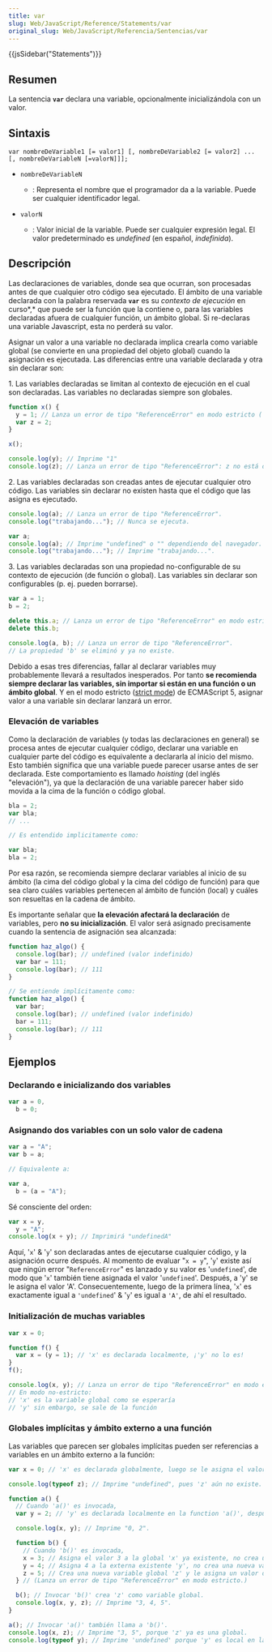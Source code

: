 ```yaml
---
title: var
slug: Web/JavaScript/Reference/Statements/var
original_slug: Web/JavaScript/Referencia/Sentencias/var
---
```


{{jsSidebar("Statements")}}

## Resumen

La sentencia **`var`** declara una variable, opcionalmente inicializándola con un valor.

## Sintaxis

```
var nombreDeVariable1 [= valor1] [, nombreDeVariable2 [= valor2] ... [, nombreDeVariableN [=valorN]]];
```

- `nombreDeVariableN`

  - : Representa el nombre que el programador da a la variable. Puede ser cualquier identificador legal.

- `valorN`
  - : Valor inicial de la variable. Puede ser cualquier expresión legal. El valor predeterminado es _undefined_ (en español, _indefinida_).

## Descripción

Las declaraciones de variables, donde sea que ocurran, son procesadas antes de que cualquier otro código sea ejecutado. El ámbito de una variable declarada con la palabra reservada **`var`** es su _contexto de ejecución_ en curso*,* que puede ser la función que la contiene o, para las variables declaradas afuera de cualquier función, un ámbito global. Si re-declaras una variable Javascript, esta no perderá su valor.

Asignar un valor a una variable no declarada implica crearla como variable global (se convierte en una propiedad del objeto global) cuando la asignación es ejecutada. Las diferencias entre una variable declarada y otra sin declarar son:

1\. Las variables declaradas se limitan al contexto de ejecución en el cual son declaradas. Las variables no declaradas siempre son globales.

```js
function x() {
  y = 1; // Lanza un error de tipo "ReferenceError" en modo estricto ('use strict')
  var z = 2;
}

x();

console.log(y); // Imprime "1"
console.log(z); // Lanza un error de tipo "ReferenceError": z no está definida afuera de x
```

2\. Las variables declaradas son creadas antes de ejecutar cualquier otro código. Las variables sin declarar no existen hasta que el código que las asigna es ejecutado.

```js
console.log(a); // Lanza un error de tipo "ReferenceError".
console.log("trabajando..."); // Nunca se ejecuta.
```

```js
var a;
console.log(a); // Imprime "undefined" o "" dependiendo del navegador.
console.log("trabajando..."); // Imprime "trabajando...".
```

3\. Las variables declaradas son una propiedad no-configurable de su contexto de ejecución (de función o global). Las variables sin declarar son configurables (p. ej. pueden borrarse).

```js
var a = 1;
b = 2;

delete this.a; // Lanza un error de tipo "ReferenceError" en modo estricto ('use strict'), de lo contrario falla silenciosamente.
delete this.b;

console.log(a, b); // Lanza un error de tipo "ReferenceError".
// La propiedad 'b' se eliminó y ya no existe.
```

Debido a esas tres diferencias, fallar al declarar variables muy probablemente llevará a resultados inesperados. Por tanto **se recomienda siempre declarar las variables, sin importar si están en una función o un ámbito global**. Y en el modo estricto ([strict mode](/es/docs/Web/JavaScript/Reference/Functions_and_function_scope/Strict_mode)) de ECMAScript 5, asignar valor a una variable sin declarar lanzará un error.

### Elevación de variables

Como la declaración de variables (y todas las declaraciones en general) se procesa antes de ejecutar cualquier código, declarar una variable en cualquier parte del código es equivalente a declararla al inicio del mismo. Esto también significa que una variable puede parecer usarse antes de ser declarada. Este comportamiento es llamado _hoisting_ (del inglés "elevación"), ya que la declaración de una variable parecer haber sido movida a la cima de la función o código global.

```js
bla = 2;
var bla;
// ...

// Es entendido implicitamente como:

var bla;
bla = 2;
```

Por esa razón, se recomienda siempre declarar variables al inicio de su ámbito (la cima del código global y la cima del código de función) para que sea claro cuáles variables pertenecen al ámbito de función (local) y cuáles son resueltas en la cadena de ámbito.

Es importante señalar que **la elevación afectará la declaración** de variables, pero **no su inicialización**. El valor será asignado precisamente cuando la sentencia de asignación sea alcanzada:

```js
function haz_algo() {
  console.log(bar); // undefined (valor indefinido)
  var bar = 111;
  console.log(bar); // 111
}

// Se entiende implícitamente como:
function haz_algo() {
  var bar;
  console.log(bar); // undefined (valor indefinido)
  bar = 111;
  console.log(bar); // 111
}
```

## Ejemplos

### Declarando e inicializando dos variables

```js
var a = 0,
  b = 0;
```

### Asignando dos variables con un solo valor de cadena

```js
var a = "A";
var b = a;

// Equivalente a:

var a,
  b = (a = "A");
```

Sé consciente del orden:

```js
var x = y,
  y = "A";
console.log(x + y); // Imprimirá "undefinedA"
```

Aquí, '`x`' & '`y`' son declaradas antes de ejecutarse cualquier código, y la asignación ocurre después. Al momento de evaluar "`x = y`", '`y`' existe así que ningún error "`ReferenceError`" es lanzado y su valor es '`undefined`', de modo que '`x`' también tiene asignada el valor '`undefined`'. Después, a 'y' se le asigna el valor 'A'. Consecuentemente, luego de la primera línea, '`x`' es exactamente igual a `'undefined`' & '`y`' es igual a `'A'`, de ahí el resultado.

### Initialización de muchas variables

```js
var x = 0;

function f() {
  var x = (y = 1); // 'x' es declarada localmente, ¡'y' no lo es!
}
f();

console.log(x, y); // Lanza un error de tipo "ReferenceError" en modo estricto ('y' no está definida). De lo contrario se imprimiría "0, 1".
// En modo no-estricto:
// 'x' es la variable global como se esperaría
// 'y' sin embargo, se sale de la función
```

### Globales implícitas y ámbito externo a una función

Las variables que parecen ser globales implícitas pueden ser referencias a variables en un ámbito externo a la función:

```js
var x = 0; // 'x' es declarada globalmente, luego se le asigna el valor 0.

console.log(typeof z); // Imprime "undefined", pues 'z' aún no existe.

function a() {
  // Cuando 'a()' es invocada,
  var y = 2; // 'y' es declarada localmente en la function 'a()', después se le asigna el valor 2.

  console.log(x, y); // Imprime "0, 2".

  function b() {
    // Cuando 'b()' es invocada,
    x = 3; // Asigna el valor 3 a la global 'x' ya existente, no crea una nueva variable global.
    y = 4; // Asigna 4 a la externa existente 'y', no crea una nueva variable global.
    z = 5; // Crea una nueva variable global 'z' y le asigna un valor de 5.
  } // (Lanza un error de tipo "ReferenceError" en modo estricto.)

  b(); // Invocar 'b()' crea 'z' como variable global.
  console.log(x, y, z); // Imprime "3, 4, 5".
}

a(); // Invocar 'a()' también llama a 'b()'.
console.log(x, z); // Imprime "3, 5", porque 'z' ya es una global.
console.log(typeof y); // Imprime 'undefined' porque 'y' es local en la función 'a()'
```
